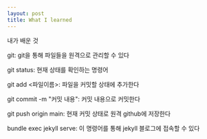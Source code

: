 ```yaml
---
layout: post
title: What I learned
---
```


내가 배운 것

git: git을 통해 파일들을 원격으로 관리할 수 있다

git status: 현재 상태를 확인하는 명령어

git add <파일이름>: 파일을 커밋할 상태에 추가한다

git commit -m "커밋 내용": 커밋 내용으로 커밋한다

git push origin main: 현재 커밋 상태로 원격 github에 저장한다

bundle exec jekyll serve: 이 명령어를 통해 jekyll 블로그에 접속할 수 있다
